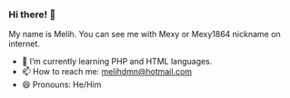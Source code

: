 ### Hi there! 👋
My name is Melih. You can see me with Mexy or Mexy1864 nickname on internet.
- 🌱 I’m currently learning PHP and HTML languages.
- 📫 How to reach me: melihdmn@hotmail.com 
- 😄 Pronouns: He/Him
<!--
**mexy1864/mexy1864** is a ✨ _special_ ✨ repository because its `README.md` (this file) appears on your GitHub profile.

Here are some ideas to get you started:

- 🔭 I’m currently working on ...
- 🌱 I’m currently learning ...
- 👯 I’m looking to collaborate on ...
- 🤔 I’m looking for help with ...
- 💬 Ask me about ...
- 📫 How to reach me: ...
- 😄 Pronouns: ...
- ⚡ Fun fact: ...
-->
